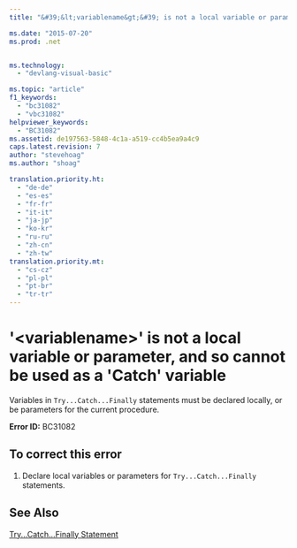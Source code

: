 ```yaml
---
title: "&#39;&lt;variablename&gt;&#39; is not a local variable or parameter, and so cannot be used as a &#39;Catch&#39; variable | Microsoft Docs"

ms.date: "2015-07-20"
ms.prod: .net


ms.technology: 
  - "devlang-visual-basic"

ms.topic: "article"
f1_keywords: 
  - "bc31082"
  - "vbc31082"
helpviewer_keywords: 
  - "BC31082"
ms.assetid: de197563-5848-4c1a-a519-cc4b5ea9a4c9
caps.latest.revision: 7
author: "stevehoag"
ms.author: "shoag"

translation.priority.ht: 
  - "de-de"
  - "es-es"
  - "fr-fr"
  - "it-it"
  - "ja-jp"
  - "ko-kr"
  - "ru-ru"
  - "zh-cn"
  - "zh-tw"
translation.priority.mt: 
  - "cs-cz"
  - "pl-pl"
  - "pt-br"
  - "tr-tr"
---
```

# &#39;&lt;variablename&gt;&#39; is not a local variable or parameter, and so cannot be used as a &#39;Catch&#39; variable
Variables in `Try...Catch...Finally` statements must be declared locally, or be parameters for the current procedure.  
  
 **Error ID:** BC31082  
  
## To correct this error  
  
1.  Declare local variables or parameters for `Try...Catch...Finally` statements.  
  
## See Also  
 [Try...Catch...Finally Statement](../../visual-basic/language-reference/statements/try-catch-finally-statement.md)